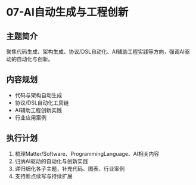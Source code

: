 # 07-AI自动生成与工程创新

## 主题简介
聚焦代码生成、架构生成、协议/DSL自动化、AI辅助工程实践等方向，强调AI驱动的自动化与创新。

## 内容规划
- 代码与架构自动生成
- 协议/DSL自动化工具链
- AI辅助工程创新实践
- 行业应用案例

## 执行计划
1. 梳理Matter/Software、ProgrammingLanguage、AI相关内容
2. 归纳AI驱动的自动化与创新实践
3. 递归细化各子主题，补充代码、图表、行业案例
4. 支持断点续写与持续扩展 